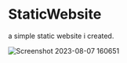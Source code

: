 # StaticWebsite
 a simple static website i created.

![Screenshot 2023-08-07 160651](https://github.com/codingwolf11/StaticWebsite/assets/133812892/5650f1a8-b38e-42c7-83a7-d2e2d972adab)

